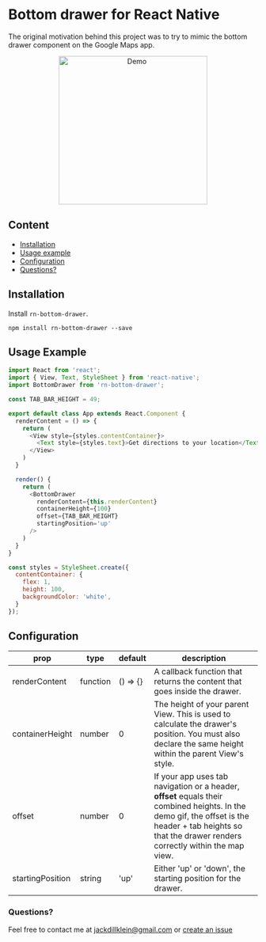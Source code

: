 # Bottom drawer for React Native
The original motivation behind this project was to try to mimic the bottom drawer component on the Google Maps app. 

<p align="center">
  <img src="https://github.com/jacklein/rn-bottom-drawer/blob/master/demo.gif" alt="Demo" width="300" />
</p>

## Content

- [Installation](#installation)
- [Usage example](#usage-example)
- [Configuration](#configuration)
- [Questions?](#questions)

## Installation

Install `rn-bottom-drawer`.

```
npm install rn-bottom-drawer --save
```

## Usage Example

```javascript
import React from 'react';
import { View, Text, StyleSheet } from 'react-native';
import BottomDrawer from 'rn-bottom-drawer';

const TAB_BAR_HEIGHT = 49;

export default class App extends React.Component {
  renderContent = () => {
    return (
      <View style={styles.contentContainer}>
        <Text style={styles.text}>Get directions to your location</Text>
      </View>
    )
  }

  render() {
    return (
      <BottomDrawer
        renderContent={this.renderContent}
        containerHeight={100}
        offset={TAB_BAR_HEIGHT}
        startingPosition='up'
      />
    )
  }
}

const styles = StyleSheet.create({
  contentContainer: {
    flex: 1,
    height: 100,
    backgroundColor: 'white',
  }
});

```

## Configuration

| prop | type | default | description |
| ---- | ---- | ----| ---- |
| renderContent | function | () => {} | A callback function that returns the content that goes inside the drawer. |
| containerHeight | number | 0 | The height of your parent View. This is used to calculate the drawer's position. You must also declare the same height within the parent View's style. | 
| offset | number | 0 | If your app uses tab navigation or a header, **offset** equals their combined heights. In the demo gif, the offset is the header + tab heights so that the drawer renders correctly within the map view. |
| startingPosition | string | 'up' | Either 'up' or 'down', the starting position for the drawer. |

### Questions?
Feel free to contact me at [jackdillklein@gmail.com](mailto:jackdillklein@gmail.com) or [create an issue](https://github.com/jacklein/rn-bottom-drawer/issues/new)
